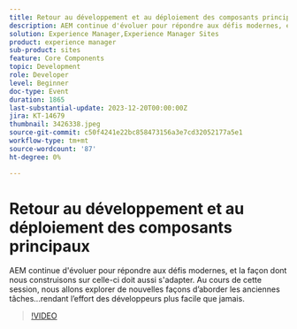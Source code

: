 ```yaml
---
title: Retour au développement et au déploiement des composants principaux
description: AEM continue d'évoluer pour répondre aux défis modernes, et la façon dont nous construisons sur celle-ci doit aussi s'adapter. Au cours de cette session, nous allons explorer de nouvelles façons d’aborder les anciennes tâches. Rendre l’effort des développeurs plus facile que jamais.
solution: Experience Manager,Experience Manager Sites
product: experience manager
sub-product: sites
feature: Core Components
topic: Development
role: Developer
level: Beginner
doc-type: Event
duration: 1865
last-substantial-update: 2023-12-20T00:00:00Z
jira: KT-14679
thumbnail: 3426338.jpeg
source-git-commit: c50f4241e22bc858473156a3e7cd32052177a5e1
workflow-type: tm+mt
source-wordcount: '87'
ht-degree: 0%

---
```



# Retour au développement et au déploiement des composants principaux

AEM continue d&#39;évoluer pour répondre aux défis modernes, et la façon dont nous construisons sur celle-ci doit aussi s&#39;adapter. Au cours de cette session, nous allons explorer de nouvelles façons d’aborder les anciennes tâches...rendant l’effort des développeurs plus facile que jamais.

>[!VIDEO](https://video.tv.adobe.com/v/3426338/?learn=on)
